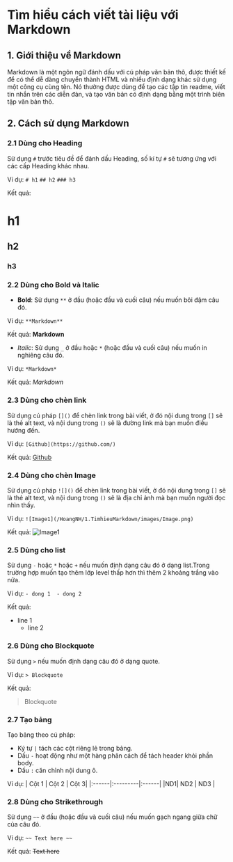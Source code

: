 # Tìm hiểu cách viết tài liệu với Markdown

## 1. Giới thiệu về Markdown
Markdown là một ngôn ngữ đánh dấu với cú pháp văn bản thô, được thiết kế để có thể dễ dàng chuyển thành HTML và nhiều định dạng khác sử dụng một công cụ cùng tên. Nó thường được dùng để tạo các tập tin readme, viết tin nhắn trên các diễn đàn, và tạo văn bản có định dạng bằng một trình biên tập văn bản thô.

## 2. Cách sử dụng Markdown
### 2.1 Dùng cho Heading

Sử dụng `#` trước tiêu đề để đánh dấu Heading, số kí tự `#` sẽ tương ứng với các cấp Heading khác nhau.

Ví dụ: 
    `# h1`
    `## h2`
    `### h3`

Kết quả:
# h1
## h2
### h3

### 2.2 Dùng cho Bold và Italic

- **Bold**: Sử dụng `**` ở đầu (hoặc đầu và cuối câu) nếu muốn bôi đậm câu đó.

Ví dụ: `**Markdown**`

Kết quả: **Markdown**
- _Italic_: Sử dụng `_` ở đầu hoặc `*` (hoặc đầu và cuối câu) nếu muốn in nghiêng câu đó.

Ví dụ: `*Markdown*`

Kết quả: *Markdown*

### 2.3 Dùng cho chèn link

Sử dụng cú pháp `[]()` để chèn link trong bài viết, ở đó nội dung trong `[]` sẽ là thẻ alt text, và nội dung trong `()` sẽ là đường link mà bạn muốn điều hướng đến.

Ví dụ: `[Github](https://github.com/)`

Kết quả: [Github](https://github.com/)

### 2.4 Dùng cho chèn Image

Sử dụng cú pháp `![]()` để chèn link trong bài viết, ở đó nội dung trong `[]` sẽ là thẻ alt text, và nội dung trong `()` sẽ là địa chỉ ảnh mà bạn muốn người đọc nhìn thấy.

Ví dụ: `![Image1](/HoangNH/1.TimhieuMarkdown/images/Image.png)`

Kết quả:
![Image1](/HoangNH/1.TimhieuMarkdown/images/Image.png)

### 2.5 Dùng cho list

Sử dụng `-` hoặc `*` hoặc `+` nếu muốn định dạng câu đó ở dạng list.Trong trường hợp muốn tạo thêm lớp level thấp hơn thì thêm 2 khoảng trắng vào nữa.

Ví dụ: `- dong 1  - dong 2`

Kết quả: 
- line 1
  - line 2

### 2.6 Dùng cho Blockquote

Sử dụng `>` nếu muốn định dạng câu đó ở dạng quote.

Ví dụ: `> Blockquote`

Kết quả: 
> Blockquote 

### 2.7 Tạo bảng

Tạo bảng theo cú pháp:
- Ký tự `|` tách các cột riêng lẻ trong bảng.
- Dấu `-` hoạt động như một hàng phân cách để tách header khỏi phần body.
- Dấu `:` căn chỉnh nội dung ô.

Ví dụ:
| Cột 1 |  Cột 2 | Cột 3|
|:------|:---------|:------|
|ND1| ND2 | ND3 |

### 2.8 Dùng cho Strikethrough

Sử dụng `~~` ở đầu (hoặc đầu và cuối câu) nếu muốn gạch ngang giữa chữ của câu đó.

Ví dụ: `~~ Text here ~~`

Kết quả: ~~Text here~~




